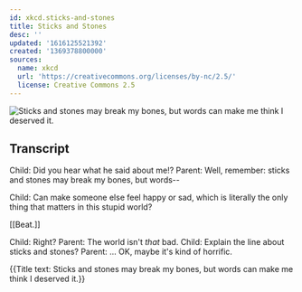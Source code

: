 ```yaml
---
id: xkcd.sticks-and-stones
title: Sticks and Stones
desc: ''
updated: '1616125521392'
created: '1369378800000'
sources:
  name: xkcd
  url: 'https://creativecommons.org/licenses/by-nc/2.5/'
  license: Creative Commons 2.5
---
```

![Sticks and stones may break my bones, but words can make me think I deserved it.](https://imgs.xkcd.com/comics/sticks_and_stones.png)

## Transcript
Child: Did you hear what he said about me!?
Parent: Well, remember: sticks and stones may break my bones, but words--

Child: Can make someone else feel happy or sad, which is literally the only thing that matters in this stupid world?

[[Beat.]]

Child: Right?
Parent: The world isn't *that* bad.
Child: Explain the line about sticks and stones?
Parent: ... OK, maybe it's kind of horrific.

{{Title text: Sticks and stones may break my bones, but words can make me think I deserved it.}}
